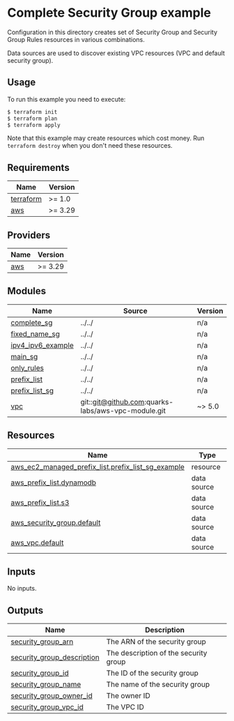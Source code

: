 # Complete Security Group example

Configuration in this directory creates set of Security Group and Security Group Rules resources in various combinations.

Data sources are used to discover existing VPC resources (VPC and default security group).

## Usage

To run this example you need to execute:

```bash
$ terraform init
$ terraform plan
$ terraform apply
```

Note that this example may create resources which cost money. Run `terraform destroy` when you don't need these resources.

<!-- BEGINNING OF PRE-COMMIT-TERRAFORM DOCS HOOK -->
## Requirements

| Name | Version |
|------|---------|
| <a name="requirement_terraform"></a> [terraform](#requirement\_terraform) | >= 1.0 |
| <a name="requirement_aws"></a> [aws](#requirement\_aws) | >= 3.29 |

## Providers

| Name | Version |
|------|---------|
| <a name="provider_aws"></a> [aws](#provider\_aws) | >= 3.29 |

## Modules

| Name | Source | Version |
|------|--------|---------|
| <a name="module_complete_sg"></a> [complete\_sg](#module\_complete\_sg) | ../../ | n/a |
| <a name="module_fixed_name_sg"></a> [fixed\_name\_sg](#module\_fixed\_name\_sg) | ../../ | n/a |
| <a name="module_ipv4_ipv6_example"></a> [ipv4\_ipv6\_example](#module\_ipv4\_ipv6\_example) | ../../ | n/a |
| <a name="module_main_sg"></a> [main\_sg](#module\_main\_sg) | ../../ | n/a |
| <a name="module_only_rules"></a> [only\_rules](#module\_only\_rules) | ../../ | n/a |
| <a name="module_prefix_list"></a> [prefix\_list](#module\_prefix\_list) | ../../ | n/a |
| <a name="module_prefix_list_sg"></a> [prefix\_list\_sg](#module\_prefix\_list\_sg) | ../../ | n/a |
| <a name="module_vpc"></a> [vpc](#module\_vpc) | git::git@github.com:quarks-labs/aws-vpc-module.git | ~> 5.0 |

## Resources

| Name | Type |
|------|------|
| [aws_ec2_managed_prefix_list.prefix_list_sg_example](https://registry.terraform.io/providers/hashicorp/aws/latest/docs/resources/ec2_managed_prefix_list) | resource |
| [aws_prefix_list.dynamodb](https://registry.terraform.io/providers/hashicorp/aws/latest/docs/data-sources/prefix_list) | data source |
| [aws_prefix_list.s3](https://registry.terraform.io/providers/hashicorp/aws/latest/docs/data-sources/prefix_list) | data source |
| [aws_security_group.default](https://registry.terraform.io/providers/hashicorp/aws/latest/docs/data-sources/security_group) | data source |
| [aws_vpc.default](https://registry.terraform.io/providers/hashicorp/aws/latest/docs/data-sources/vpc) | data source |

## Inputs

No inputs.

## Outputs

| Name | Description |
|------|-------------|
| <a name="output_security_group_arn"></a> [security\_group\_arn](#output\_security\_group\_arn) | The ARN of the security group |
| <a name="output_security_group_description"></a> [security\_group\_description](#output\_security\_group\_description) | The description of the security group |
| <a name="output_security_group_id"></a> [security\_group\_id](#output\_security\_group\_id) | The ID of the security group |
| <a name="output_security_group_name"></a> [security\_group\_name](#output\_security\_group\_name) | The name of the security group |
| <a name="output_security_group_owner_id"></a> [security\_group\_owner\_id](#output\_security\_group\_owner\_id) | The owner ID |
| <a name="output_security_group_vpc_id"></a> [security\_group\_vpc\_id](#output\_security\_group\_vpc\_id) | The VPC ID |
<!-- END OF PRE-COMMIT-TERRAFORM DOCS HOOK -->
